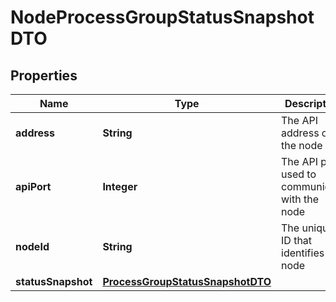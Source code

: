 # NodeProcessGroupStatusSnapshotDTO

## Properties
Name | Type | Description | Notes
------------ | ------------- | ------------- | -------------
**address** | **String** | The API address of the node |  [optional]
**apiPort** | **Integer** | The API port used to communicate with the node |  [optional]
**nodeId** | **String** | The unique ID that identifies the node |  [optional]
**statusSnapshot** | [**ProcessGroupStatusSnapshotDTO**](ProcessGroupStatusSnapshotDTO.md) |  |  [optional]
